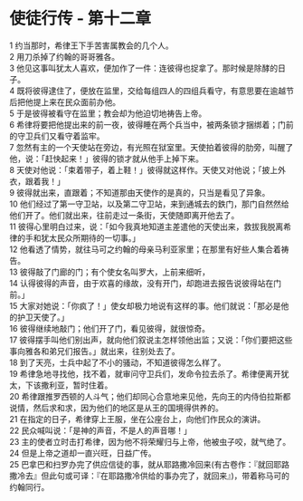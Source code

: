 # 使徒行传 - 第十二章
  
 1 约当那时，希律王下手苦害属教会的几个人。  
 2 用刀杀掉了约翰的哥哥雅各。  
 3 他见这事叫犹太人喜欢，便加作了一件：连彼得也捉拿了。那时候是除酵的日子。  
 4 既将彼得逮住了，便放在监里，交给每组四人的四组兵看守，有意思要在逾越节后把他提上来在民众面前办他。  
 5 于是彼得被看守在监里；教会却为他迫切地祷告上帝。  
 6 希律将要把他提出来的前一夜，彼得睡在两个兵当中，被两条锁才捆绑着；门前的守卫兵们又看守着监牢。  
 7 忽然有主的一个天使站在旁边，有光照在狱室里。天使拍着彼得的肋旁，叫醒了他，说：「赶快起来！」彼得的锁才就从他手上掉下来。  
 8 天使对他说：「束着带子，着上鞋！」彼得就这样作。天使又对他说；「披上外衣，跟着我！」  
 9 彼得就出来，直跟着；不知道那由天使作的是真的，只当是看见了异象。  
 10 他们经过了第一守卫站，以及第二守卫站，来到通城去的鉄门，那门自然然给他们开了。他们就出来，往前走过一条街，天使随即离开他去了。  
 11 彼得心里明白过来，说：「如今我真地知道主差遣他的天使出来，救拔我脱离希律的手和犹太民众所期待的一切事。」  
 12 他看透了情势，就往马可之约翰的母亲马利亚家里；在那里有好些人集合着祷告。  
 13 彼得敲了门廊的门；有个使女名叫罗大，上前来细听，  
 14 认得彼得的声音，由于欢喜的缘故，没有开门，却跑进去报告说彼得站在门前。」  
 15 大家对她说：「你疯了！」使女却极力地说有这样的事。他们就说：「那必是他的护卫天使了。」  
 16 彼得继续地敲门；他们开了门，看见彼得，就很惊奇。  
 17 彼得摆手叫他们别出声，就向他们叙说主怎样领他出监；又说：「你们要把这些事向雅各和弟兄们报告。」就出来，往别处去了。  
 18 到了天亮，士兵中起了不小的骚动，不知道彼得怎么样了。  
 19 希律急地寻找他，找不着，就审问守卫兵们，发命令拉去杀了。希律便离开犹太，下该撒利亚，暂时住着。  
 20 希律跟推罗西顿的人斗气；他们却同心合意地来见他，先向王的内侍伯拉斯都说情，然后求和求，因为他们的地区是从王的国境得供养的。  
 21 在指定的日子，希律穿上王服，坐在公座台上，向他们作民众的演讲。  
 22 民众喊叫说：「是神的声音，不是人的声音哪！」  
 23 主的使者立时击打希律，因为他不将荣耀归与上帝，他被虫子咬，就气绝了。  
 24 但是上帝之道却一直兴旺，日益广传。  
 25 巴拿巴和扫罗办完了供应信徒的事，就从耶路撒冷回来(有古卷作：『就回耶路撒冷去』但此句或可译：『在耶路撒冷供给的事办完了，就回来』)，带着称马可的约翰同行。
